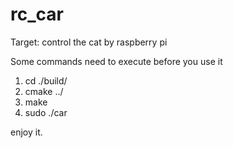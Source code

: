 # rc_car
Target: control the cat by raspberry pi

Some commands need to execute before you use it
1. cd ./build/
2. cmake ../
3. make
4. sudo ./car 

enjoy it.
